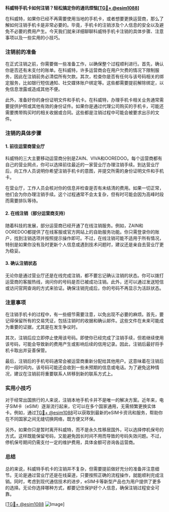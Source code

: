 **科威特手机卡如何注销？轻松搞定你的通讯烦恼[[TG💪+ @esim1088](https://t.me/s/esim1088)]**

在科威特，如果你已经不再需要使用当地的手机卡，或者想要更换运营商，那么了解如何注销手机卡是非常必要的。毕竟，手机卡的注销涉及个人信息的安全以及避免不必要的费用产生。今天我们就来详细聊聊科威特手机卡注销的具体步骤、注意事项以及一些实用的小技巧。

### 注销前的准备

在正式注销之前，你需要做一些准备工作，以确保整个过程顺利进行。首先，确认你是否还有未支付的账单。在科威特，许多运营商会在用户欠费的情况下限制服务，因此在注销前务必清偿所有欠款。其次，检查你是否有任何与该号码相关的绑定服务，比如银行短信通知、社交媒体账户绑定等。这些都需要提前解除绑定，以免信息泄露或造成其他不便。

此外，准备好你的身份证明文件和手机卡。在科威特，办理手机卡相关业务通常需要提供护照或其他有效的身份证件。如果你是通过代理公司购买的手机卡，可能还需要携带购买时的相关收据或合同。这些都是注销过程中可能会被要求出示的文件。

### 注销的具体步骤

#### 1. 前往运营商营业厅

科威特的三大主要移动运营商分别是ZAIN、VIVA和OOREDOO。每个运营商都有自己的营业网点，你可以选择前往最近的一家营业厅办理注销手续。到达营业厅后，向工作人员说明你希望注销手机卡的意图，并提交所需的身份证明文件和手机卡。

在营业厅，工作人员会核对你的信息并检查是否有未结清的费用。如果一切正常，他们会为你办理注销手续。这个过程通常不会太复杂，但有时可能会因为高峰时段而需要排队等待。

#### 2. 在线注销（部分运营商支持）

随着科技的发展，部分运营商已经开通了在线注销服务。例如，ZAIN和OOREDOO都提供了在线客服或官方网站上的自助服务功能。你只需登录你的账户，找到注销选项并按照提示操作即可。不过，在线注销可能不适用于所有情况，特别是如果你没有及时更新个人信息或遇到技术问题时，建议还是亲自去营业厅更为稳妥。

#### 3. 确认注销状态

无论你是通过营业厅还是在线完成注销，都不要忘记确认注销的状态。你可以拨打运营商的客服热线，询问你的号码是否已被成功注销。此外，还可以通过发送短信或访问官网查询的方式来验证。确保注销完成后，你的号码不再显示为活跃状态。

### 注意事项

在注销手机卡的过程中，有一些细节需要注意，以免出现不必要的麻烦。首先，要记得保留所有的交易凭证，包括注销时的收据和确认邮件。这些文件在未来可能成为重要的证据，尤其是在发生争议时。

其次，注销后应立即停止使用该号码。即使你已经完成了注销手续，但若继续使用该号码，可能会导致新的费用产生或影响后续的信用记录。因此，注销后最好将手机卡取出并妥善保管。

最后，注销后的手机号码通常会被运营商重新分配给其他用户。这意味着在注销后的一段时间内，该号码可能还会收到一些未预期的信息或电话。为了避免这种情况，建议在注销前将重要联系人转移到新的联系方式上。

### 实用小技巧

对于经常出国旅行的人来说，注销本地手机卡并不是唯一的解决方案。近年来，电子SIM卡（eSIM）逐渐流行起来，它可以在多个国家通用，无需频繁更换实体卡。例如，通过[TG💪+ @esim1088](https://t.me/s/esim1088)可以获取到最新的eSIM卡资讯和服务，帮助你在不同国家之间无缝切换网络，既方便又环保。

另外，如果你只是暂时离开科威特，而不是永久性移居国外，可以选择停机保号的方式。这样既能保留号码，又能避免因长时间不用而导致的号码失效问题。不过，停机保号期间仍需支付一定的维护费用，具体金额可咨询各运营商。

### 总结

总的来说，科威特手机卡的注销并不复杂，但需要提前做好充分的准备并注意细节。无论是通过营业厅还是在线渠道，只要按照正确的流程操作，就能顺利完成注销。同时，考虑到现代通信技术的进步，eSIM卡等新型产品也为用户提供了更多的选择。无论你选择哪种方式，都要记住保护好个人信息，确保注销过程安全可靠。

[[TG💪+ @esim1088](https://t.me/s/esim1088) ![Image](https://i.postimg.cc/4NQfJmqS/Snipaste-2025-05-13-00-14-12.png)]
